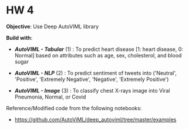 # HW 4

**Objective**: Use Deep AutoVIML library

**Build with**:
* _**AutoVIML - Tabular**_ (1) 
: To predict heart disease [1: heart disease, 0: Normal] based on attributes such as age, sex, cholesterol, and blood sugar

* _**AutoVIML - NLP**_ (2) 
: To predict sentiment of tweets into ('Neutral', 'Positive', 'Extremely Negative', 'Negative', 'Extremely Positive')

* _**AutoVIML - Image**_ (3) 
: To classify chest X-rays image into Viral Pneumonia, Normal, or Covid

Reference/Modified code from the following notebooks: 
* https://github.com/AutoViML/deep_autoviml/tree/master/examples


